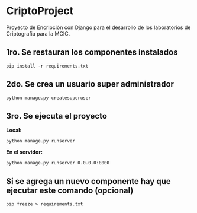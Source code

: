 # CriptoProject

Proyecto de Encripción con Django para el desarrollo de los laboratorios de Criptografia para la MCIC.

## 1ro. Se restauran los componentes instalados

```
pip install -r requirements.txt
```

## 2do. Se crea un usuario super administrador

```
python manage.py createsuperuser 
```

## 3ro. Se ejecuta el proyecto

**Local:**
```
python manage.py runserver 
```

**En el servidor:**
```
python manage.py runserver 0.0.0.0:8000
```

## Si se agrega un nuevo componente hay que ejecutar este comando (opcional)

```
pip freeze > requirements.txt
```
